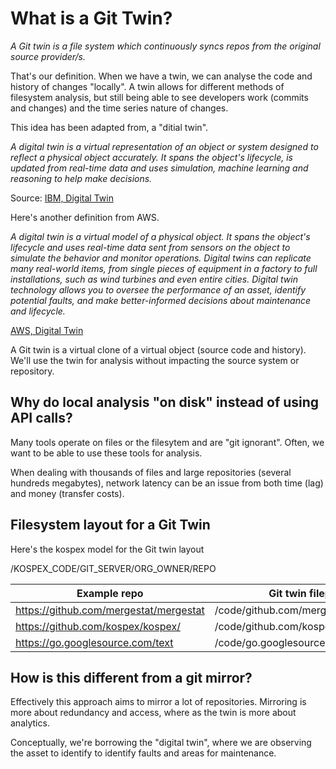 # What is a Git Twin?

_A Git twin is a file system which continuously syncs repos from the original source provider/s._

That's our definition. When we have a twin, we can analyse the code and history of changes "locally".
A twin allows for different methods of filesystem analysis, but still being able to see developers work (commits and changes) and the time series nature of changes. 

This idea has been adapted from, a "ditial twin".

_A digital twin is a virtual representation of an object or system designed to reflect a physical object accurately. It spans the object's lifecycle, is updated from real-time data and uses simulation, machine learning and reasoning to help make decisions._

Source: [IBM, Digital Twin](https://www.ibm.com/topics/what-is-a-digital-twin)

Here's another definition from AWS.

_A digital twin is a virtual model of a physical object. It spans the object's lifecycle and uses real-time data sent from sensors on the object to simulate the behavior and monitor operations. Digital twins can replicate many real-world items, from single pieces of equipment in a factory to full installations, such as wind turbines and even entire cities. Digital twin technology allows you to oversee the performance of an asset, identify potential faults, and make better-informed decisions about maintenance and lifecycle._

[AWS, Digital Twin](https://aws.amazon.com/what-is/digital-twin/)

A Git twin is a virtual clone of a virtual object (source code and history). We'll use the twin for analysis without impacting the source system or repository.  

## Why do local analysis "on disk" instead of using API calls?

Many tools operate on files or the filesytem and are "git ignorant". Often, we want to be able to use these tools for analysis. 

When dealing with thousands of files and large repositories (several hundreds megabytes), network latency can be an issue from both time (lag) and money (transfer costs). 

## Filesystem layout for a Git Twin

Here's the kospex model for the Git twin layout

/KOSPEX_CODE/GIT_SERVER/ORG_OWNER/REPO

| Example repo                           | Git twin filepath                    |
| ------------                           | -----------------                    |
| https://github.com/mergestat/mergestat | /code/github.com/mergestat/mergestat |
| https://github.com/kospex/kospex/      | /code/github.com/kospex/kospex       |
| https://go.googlesource.com/text       | /code/go.googlesource.com/text       | 


## How is this different from a git mirror?

Effectively this approach aims to mirror a lot of repositories. 
Mirroring is more about redundancy and access, where as the twin is more about analytics.

Conceptually, we're borrowing the "digital twin", where we are observing the asset to identify to identify faults and areas for maintenance.
